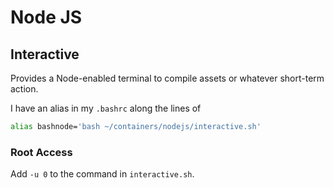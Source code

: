 # Node JS

## Interactive

Provides a Node-enabled terminal to compile assets or whatever short-term action.

I have an alias in my `.bashrc` along the lines of

```bash
alias bashnode='bash ~/containers/nodejs/interactive.sh'
```

### Root Access

Add `-u 0` to the command in `interactive.sh`.
